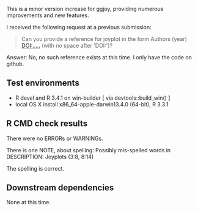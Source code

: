 This is a minor version increase for ggjoy, providing numerous improvements and new features.

I received the following request at a previous submission:

> Can you provide a reference for joyplot in the form 
> Authors (year) <DOI:.....> (with no space after 'DOI:')?

Answer: No, no such reference exists at this time. I only have the code on github.

## Test environments
* R devel and R 3.4.1 on win-builder [ via devtools::build_win() ]
* local OS X install x86_64-apple-darwin13.4.0 (64-bit), R 3.3.1

## R CMD check results
There were no ERRORs or WARNINGs.

There is one NOTE, about spelling:
Possibly mis-spelled words in DESCRIPTION:
  Joyplots (3:8, 8:14)

The spelling is correct.

## Downstream dependencies
None at this time.

